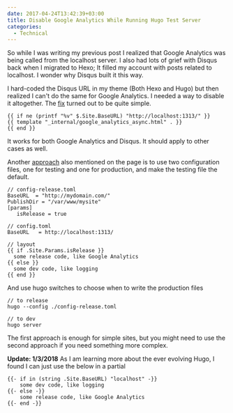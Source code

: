```yaml
---
date: 2017-04-24T13:42:39+03:00
title: Disable Google Analytics While Running Hugo Test Server
categories:
  - Technical
---
```


So while I was writing my previous post I realized that Google Analytics was being called from the localhost server. I also had lots of grief with Disqus back when I migrated to Hexo; It filled my account with posts related to localhost. I wonder why Disqus built it this way.

I hard-coded the Disqus URL in my theme (Both Hexo and Hugo) but then realized I can't do the same for Google Analytics. I needed a way to disable it altogether. The [fix](https://discuss.gohugo.io/t/how-to-check-if-the-site-is-on-localhost/1490/5) turned out to be quite simple.<!--more-->

```plaintext
{{ if ne (printf "%v" $.Site.BaseURL) "http://localhost:1313/" }}
{{ template "_internal/google_analytics_async.html" . }}
{{ end }}
```

It works for both Google Analytics and Disqus. It should apply to other cases as well.

Another [approach](https://discuss.gohugo.io/t/how-to-check-if-the-site-is-on-localhost/1490/14) also mentioned on the page is to use two configuration files, one for testing and one for production, and make the testing file the default.

```plaintext
// config-release.toml
BaseURL  = "http://mydomain.com/"
PublishDir = "/var/www/mysite"
[params]
   isRelease = true

// config.toml
BaseURL   = http://localhost:1313/

// layout
{{ if .Site.Params.isRelease }}
  some release code, like Google Analytics
{{ else }}
  some dev code, like logging
{{ end }}
```

And use hugo switches to choose when to write the production files

```plaintext
// to release
hugo --config ./config-release.toml

// to dev
hugo server
```

The first approach is enough for simple sites, but you might need to use the second approach if you need something more complex.

**Update: 1/3/2018**
As I am learning more about the ever evolving Hugo, I found I can just use the below in a partial

```plaintext
{{- if in (string .Site.BaseURL) "localhost" -}}
    some dev code, like logging
{{- else -}}
    some release code, like Google Analytics
{{- end -}}
```